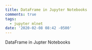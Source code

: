 ```yaml
---
title: DataFrame in Jupyter Notebooks
comments: true
tags:
  - jupyter mlnet
date: '2020-02-08 08:42 -0500'
---
```

DataFrame in Jupter Notebooks
